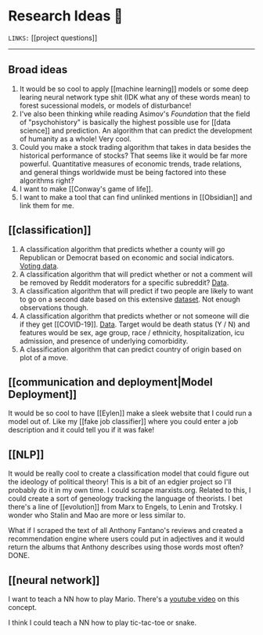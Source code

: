 # Research Ideas 💭
`LINKS:` [[project questions]]
 

---
## Broad ideas
1. It would be so cool to apply [[machine learning]] models or some deep learing neural network type shit (IDK what any of these words mean) to forest sucessional models, or models of disturbance!
2. I've also been thinking while reading Asimov's *Foundation* that the field of "psychohistory" is basically the highest possible use for [[data science]] and prediction. An algorithm that can predict the development of humanity as a whole! Very cool. 
3. Could you make a stock trading algorithm that takes in data besides the historical performance of stocks? That seems like it would be far more powerful. Quantitative measures of economic trends, trade relations, and general things worldwide must be being factored into these algorithms right?
4. I want to make [[Conway's game of life]]. 
5. I want to make a tool that can find unlinked mentions in [[Obsidian]] and link them for me.

## [[classification]]
1. A classification algorithm that predicts whether a county will go Republican or Democrat based on economic and social indicators. [Voting data](https://www.dolthub.com/repositories/dolthub/us-president-precinct-results/query/master?q=SELECT+*+FROM+%60vote_tallies%60+WHERE+election_year+%3D+2020%3B%0A%0A%0A%0A%0A%0A%0A&active=Tables). 
2. A classification algorithm that will predict whether or not a comment will be removed by Reddit moderators for a specific subreddit? [Data](https://www.reddit.com/r/datasets/comments/3bxlg7/i_have_every_publicly_available_reddit_comment/).
3. A classification algorithm that will predict if two people are likely to want to go on a second date based on this extensive [dataset](https://statmodeling.stat.columbia.edu/2008/01/21/the_speeddating_1/). Not enough observations though.
4. A classification algorithm that predicts whether or not someone will die if they get [[COVID-19]]. [Data](https://data.cdc.gov/Case-Surveillance/COVID-19-Case-Surveillance-Public-Use-Data/vbim-akqf). Target would be death status (Y / N) and features would be sex, age group, race / ethnicity, hospitalization, icu admission, and presence of underlying comorbidity. 
5. A classification algorithm that can predict country of origin based on plot of a move.

## [[communication and deployment|Model Deployment]]
It would be so cool to have [[Eylen]] make a sleek website that I could run a model out of. Like my [[fake job classifier]] where you could enter a job description and it could tell you if it was fake!

## [[NLP]]
It would be really cool to create a classification model that could figure out the ideology of political theory! This is a bit of an edgier project so I'll probably do it in my own time. I could scrape marxists.org. Related to this, I could create a sort of geneology tracking the language of theorists. I bet there's a line of [[evolution]] from Marx to Engels, to Lenin and Trotsky. I wonder who Stalin and Mao are more or less similar to. 

What if I scraped the text of all Anthony Fantano's reviews and created a recommendation engine where users could put in adjectives and it would return the albums that Anthony describes using those words most often? DONE. 

## [[neural network]]
I want to teach a NN how to play Mario. There's a [youtube video](https://www.youtube.com/watch?v=qv6UVOQ0F44) on this concept. 

I think I could teach a NN how to play tic-tac-toe or snake. 